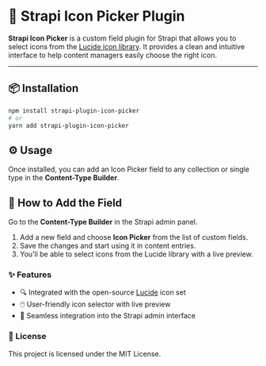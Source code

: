 # 🚀 Strapi Icon Picker Plugin

**Strapi Icon Picker** is a custom field plugin for Strapi that allows you to select icons from the [Lucide icon library](https://lucide.dev). It provides a clean and intuitive interface to help content managers easily choose the right icon.

---

## 📦 Installation

```bash
npm install strapi-plugin-icon-picker
# or
yarn add strapi-plugin-icon-picker
```

## ⚙️ Usage

Once installed, you can add an Icon Picker field to any collection or single type in the **Content-Type Builder**.

## 🧩 How to Add the Field

Go to the **Content-Type Builder** in the Strapi admin panel.
1. Add a new field and choose **Icon Picker** from the list of custom fields.
2. Save the changes and start using it in content entries.
3. You’ll be able to select icons from the Lucide library with a live preview.


### ✨ Features

- 🔍 Integrated with the open-source [Lucide](https://lucide.dev) icon set
- 🖱️ User-friendly icon selector with live preview
- 🧩 Seamless integration into the Strapi admin interface

### 📄 License

This project is licensed under the MIT License.